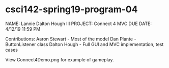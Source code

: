 # csci142-spring19-program-04

NAME: Lannie Dalton Hough III 
PROJECT: Connect 4 MVC
DUE DATE: 4/12/19 11:59 PM

Contributions:
Aaron Stewart - Most of the model
Dan Plante - ButtonListener class
Dalton Hough - Full GUI and MVC implementation, test cases

View Connect4Demo.png for example of gameplay.
